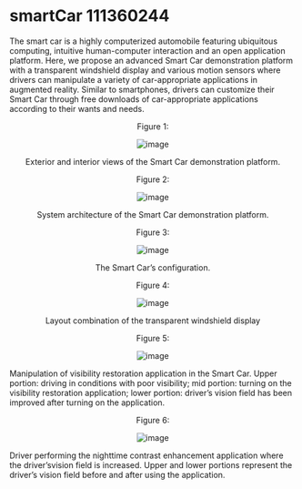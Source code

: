 # smartCar 111360244
The smart car is a highly computerized automobile featuring ubiquitous computing, intuitive human-computer interaction and an open application platform. Here, we propose an advanced Smart Car demonstration platform with a transparent windshield display and various motion sensors where drivers can manipulate a variety of car-appropriate applications in augmented reality. Similar to smartphones, drivers can customize their Smart Car through free downloads of car-appropriate applications according to their wants and needs. 



<div align="center">

Figure 1: 

![image](https://github.com/smartCarLab/smartCar/blob/master/image/image1.png?)

Exterior and interior views of the Smart Car demonstration platform.

Figure 2:

![image](https://github.com/smartCarLab/smartCar/blob/master/image/image2.png?)

 System architecture of the Smart Car demonstration platform.

Figure 3:

![image](https://github.com/smartCarLab/smartCar/blob/master/image/image3.png?>)

 The Smart Car’s configuration.


Figure 4:

![image](https://github.com/smartCarLab/smartCar/blob/master/image/image4.png?)

 Layout combination of the transparent windshield display



Figure 5:

![image](https://github.com/smartCarLab/smartCar/blob/master/image/image5.png?raw=true)

</div>


 Manipulation of visibility restoration application in the Smart Car. Upper portion:
driving in conditions with poor visibility; mid portion: turning on the visibility restoration application;
lower portion: driver’s vision field has been improved after turning on the application.

<div align="center">

Figure 6:

![image](https://github.com/smartCarLab/smartCar/blob/master/image/image6.png?raw=true)

</div>

 Driver performing the nighttime contrast enhancement application where the
driver’svision field is increased. Upper and lower portions represent the driver’s vision field
before and after using the application.

